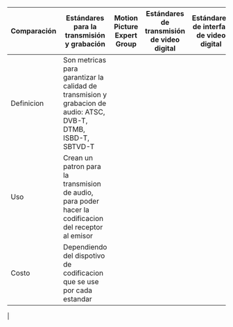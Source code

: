 |Comparación|Estándares para la transmisión y grabación|Motion Picture Expert Group|Estándares de transmisión de video digital| Estándares de interfaz de video digital|
|---|---|---|---|---|
|Definicion|Son metricas para garantizar la calidad de transmision y grabacion de audio: ATSC, DVB-T, DTMB, ISBD-T, SBTVD-T
|Uso| Crean un patron para la transmision de audio, para poder hacer la codificacion del receptor al emisor
|Costo| Dependiendo del dispotivo de codificacion que se use por cada estandar
|

